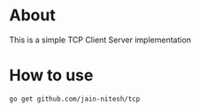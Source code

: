 # About

This is a simple TCP Client Server implementation

# How to use

```
go get github.com/jain-nitesh/tcp
```
